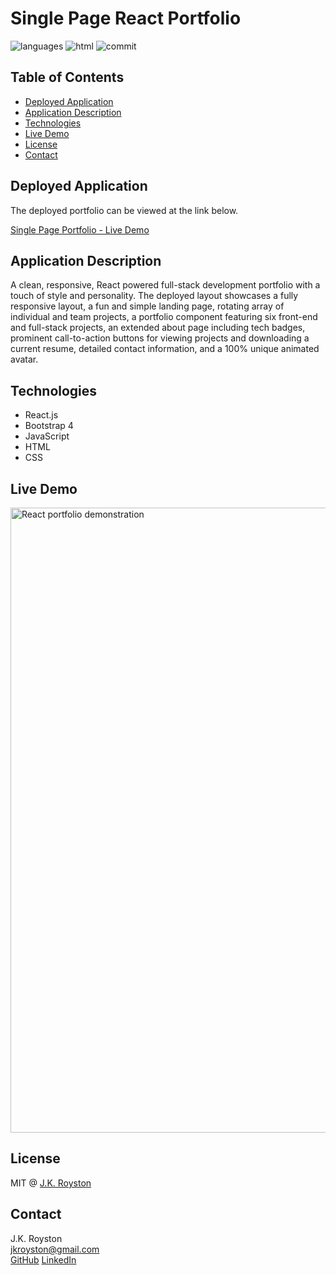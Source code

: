 # Single Page React Portfolio

![languages](https://img.shields.io/github/languages/count/jxhnkndl/react-portfolio?style=plastic)
![html](https://img.shields.io/github/languages/top/jxhnkndl/react-portfolio?style=plastic)
![commit](https://img.shields.io/github/last-commit/jxhnkndl/react-portfolio?style=plastic)

## Table of Contents
* [Deployed Application](#deployed-application)
* [Application Description](#application-description)
* [Technologies](#technologies)
* [Live Demo](#live-demo)
* [License](#license)
* [Contact](#contact)

## Deployed Application
The deployed portfolio can be viewed at the link below.

[Single Page Portfolio - Live Demo](https://jxhnkndl.github.io/react-portfolio)

## Application Description
A clean, responsive, React powered full-stack development portfolio with a touch of style and personality. The deployed layout showcases a fully responsive layout, a fun and simple landing page, rotating array of individual and team projects, a portfolio component featuring six front-end and full-stack projects, an extended about page including tech badges, prominent call-to-action buttons for viewing projects and downloading a current resume, detailed contact information, and a 100% unique animated avatar.

## Technologies
* React.js
* Bootstrap 4
* JavaScript
* HTML
* CSS

## Live Demo

<a href="https://drive.google.com/file/d/1FJtVd_4a4J8qFkxjER9GY9q5uI9iAOcc/view">
  <img src="assets/react-portfolio-demo.gif" alt="React portfolio demonstration" width="1000">
</a>  

## License

MIT @ [J.K. Royston](https://github.com/jxhnkndl)

## Contact
J.K. Royston  
<jkroyston@gmail.com>  
[GitHub](https://www.github.com/jxhnkndl)
[LinkedIn](https://www.linkedin.com/in/johnkendallroyston/)